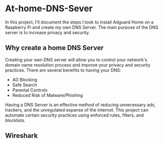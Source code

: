 # At-home-DNS-Sever
In this project, I'll document the steps I took to install Adguard Home on a Raspberry Pi and create my own DNS Server. The main purpose of the DNS server is to increase privacy and security. 

<h2>Why create a home DNS Server</h2>
Creating your own DNS server will allow you to control your network's domain name resolution process and improve your privacy and security practices. There are several benefits to having your DNS:

- AD Blocking 
- Safe Search 
- Parental Controls 
- Reduced Risk of Malware/Phishing 

Having a DNS Server is an effective method of reducing unnecessary ads, trackers, and the unregulated expanse of the Internet. This project can automate certain security practices using enforced rules, filters, and blocklists. 
<h2> Wireshark </h2>


